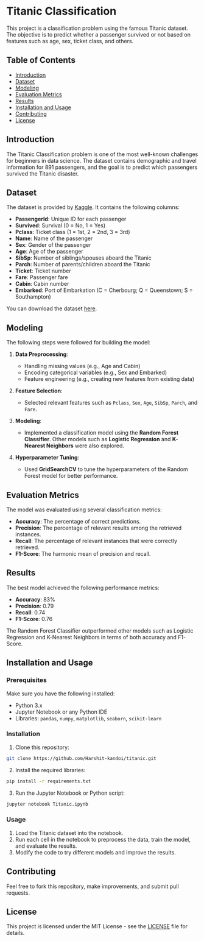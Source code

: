 # Titanic Classification

This project is a classification problem using the famous Titanic dataset. The objective is to predict whether a passenger survived or not based on features such as age, sex, ticket class, and others.

## Table of Contents

- [Introduction](#introduction)
- [Dataset](#dataset)
- [Modeling](#modeling)
- [Evaluation Metrics](#evaluation-metrics)
- [Results](#results)
- [Installation and Usage](#installation-and-usage)
- [Contributing](#contributing)
- [License](#license)

## Introduction

The Titanic Classification problem is one of the most well-known challenges for beginners in data science. The dataset contains demographic and travel information for 891 passengers, and the goal is to predict which passengers survived the Titanic disaster.

## Dataset

The dataset is provided by [Kaggle](https://www.kaggle.com/c/titanic). It contains the following columns:

- **PassengerId**: Unique ID for each passenger
- **Survived**: Survival (0 = No, 1 = Yes)
- **Pclass**: Ticket class (1 = 1st, 2 = 2nd, 3 = 3rd)
- **Name**: Name of the passenger
- **Sex**: Gender of the passenger
- **Age**: Age of the passenger
- **SibSp**: Number of siblings/spouses aboard the Titanic
- **Parch**: Number of parents/children aboard the Titanic
- **Ticket**: Ticket number
- **Fare**: Passenger fare
- **Cabin**: Cabin number
- **Embarked**: Port of Embarkation (C = Cherbourg; Q = Queenstown; S = Southampton)

You can download the dataset [here](https://www.kaggle.com/c/titanic/data).

## Modeling

The following steps were followed for building the model:

1. **Data Preprocessing**: 
    - Handling missing values (e.g., Age and Cabin)
    - Encoding categorical variables (e.g., Sex and Embarked)
    - Feature engineering (e.g., creating new features from existing data)
  
2. **Feature Selection**:
    - Selected relevant features such as `Pclass`, `Sex`, `Age`, `SibSp`, `Parch`, and `Fare`.

3. **Modeling**:
    - Implemented a classification model using the **Random Forest Classifier**. Other models such as **Logistic Regression** and **K-Nearest Neighbors** were also explored.

4. **Hyperparameter Tuning**:
    - Used **GridSearchCV** to tune the hyperparameters of the Random Forest model for better performance.

## Evaluation Metrics

The model was evaluated using several classification metrics:
- **Accuracy**: The percentage of correct predictions.
- **Precision**: The percentage of relevant results among the retrieved instances.
- **Recall**: The percentage of relevant instances that were correctly retrieved.
- **F1-Score**: The harmonic mean of precision and recall.

## Results

The best model achieved the following performance metrics:

- **Accuracy**: 83%
- **Precision**: 0.79
- **Recall**: 0.74
- **F1-Score**: 0.76

The Random Forest Classifier outperformed other models such as Logistic Regression and K-Nearest Neighbors in terms of both accuracy and F1-Score.

## Installation and Usage

### Prerequisites

Make sure you have the following installed:

- Python 3.x
- Jupyter Notebook or any Python IDE
- Libraries: `pandas`, `numpy`, `matplotlib`, `seaborn`, `scikit-learn`

### Installation

1. Clone this repository:

```bash
git clone https://github.com/Harshit-kandoi/titanic.git
```

2. Install the required libraries:

```bash
pip install -r requirements.txt
```

3. Run the Jupyter Notebook or Python script:

```bash
jupyter notebook Titanic.ipynb
```

### Usage

1. Load the Titanic dataset into the notebook.
2. Run each cell in the notebook to preprocess the data, train the model, and evaluate the results.
3. Modify the code to try different models and improve the results.

## Contributing

Feel free to fork this repository, make improvements, and submit pull requests.

## License

This project is licensed under the MIT License - see the [LICENSE](LICENSE) file for details.

